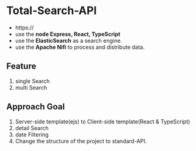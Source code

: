 # Total-Search-API
* https://
* use the **node Express, React, TypeScript**
* use the **ElasticSearch** as a search engine.
* use the **Apache Nifi** to process and distribute data.

## Feature
1. single Search
2. multi Search

## Approach Goal
1. Server-side template(ejs) to Client-side template(React & TypeScript)
2. detail Search
3. date Filtering
4. Change the structure of the project to standard-API.